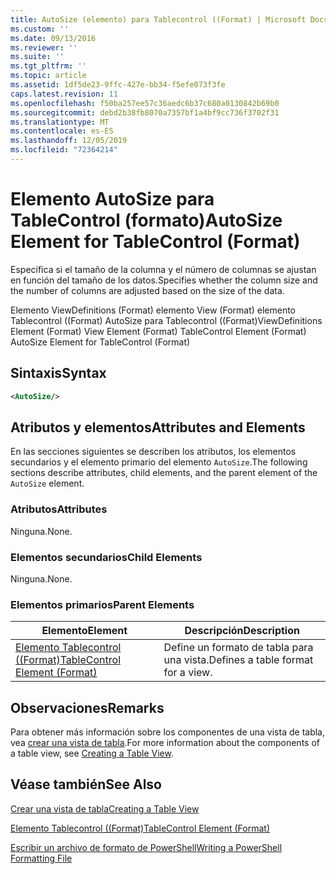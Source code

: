 ```yaml
---
title: AutoSize (elemento) para Tablecontrol ((Format) | Microsoft Docs
ms.custom: ''
ms.date: 09/13/2016
ms.reviewer: ''
ms.suite: ''
ms.tgt_pltfrm: ''
ms.topic: article
ms.assetid: 1df5de23-9ffc-427e-bb34-f5efe073f3fe
caps.latest.revision: 11
ms.openlocfilehash: f50ba257ee57c36aedc6b37c680a0130842b69b0
ms.sourcegitcommit: debd2b38fb8070a7357bf1a4bf9cc736f3702f31
ms.translationtype: MT
ms.contentlocale: es-ES
ms.lasthandoff: 12/05/2019
ms.locfileid: "72364214"
---
```

# <a name="autosize-element-for-tablecontrol-format"></a><span data-ttu-id="2fb19-102">Elemento AutoSize para TableControl (formato)</span><span class="sxs-lookup"><span data-stu-id="2fb19-102">AutoSize Element for TableControl (Format)</span></span>

<span data-ttu-id="2fb19-103">Especifica si el tamaño de la columna y el número de columnas se ajustan en función del tamaño de los datos.</span><span class="sxs-lookup"><span data-stu-id="2fb19-103">Specifies whether the column size and the number of columns are adjusted based on the size of the data.</span></span>

<span data-ttu-id="2fb19-104">Elemento ViewDefinitions (Format) elemento View (Format) elemento Tablecontrol ((Format) AutoSize para Tablecontrol ((Format)</span><span class="sxs-lookup"><span data-stu-id="2fb19-104">ViewDefinitions Element (Format) View Element (Format) TableControl Element (Format) AutoSize Element for TableControl (Format)</span></span>

## <a name="syntax"></a><span data-ttu-id="2fb19-105">Sintaxis</span><span class="sxs-lookup"><span data-stu-id="2fb19-105">Syntax</span></span>

```xml
<AutoSize/>
```

## <a name="attributes-and-elements"></a><span data-ttu-id="2fb19-106">Atributos y elementos</span><span class="sxs-lookup"><span data-stu-id="2fb19-106">Attributes and Elements</span></span>

<span data-ttu-id="2fb19-107">En las secciones siguientes se describen los atributos, los elementos secundarios y el elemento primario del elemento `AutoSize`.</span><span class="sxs-lookup"><span data-stu-id="2fb19-107">The following sections describe attributes, child elements, and the parent element of the `AutoSize` element.</span></span>

### <a name="attributes"></a><span data-ttu-id="2fb19-108">Atributos</span><span class="sxs-lookup"><span data-stu-id="2fb19-108">Attributes</span></span>

<span data-ttu-id="2fb19-109">Ninguna.</span><span class="sxs-lookup"><span data-stu-id="2fb19-109">None.</span></span>

### <a name="child-elements"></a><span data-ttu-id="2fb19-110">Elementos secundarios</span><span class="sxs-lookup"><span data-stu-id="2fb19-110">Child Elements</span></span>

<span data-ttu-id="2fb19-111">Ninguna.</span><span class="sxs-lookup"><span data-stu-id="2fb19-111">None.</span></span>

### <a name="parent-elements"></a><span data-ttu-id="2fb19-112">Elementos primarios</span><span class="sxs-lookup"><span data-stu-id="2fb19-112">Parent Elements</span></span>

|<span data-ttu-id="2fb19-113">Elemento</span><span class="sxs-lookup"><span data-stu-id="2fb19-113">Element</span></span>|<span data-ttu-id="2fb19-114">Descripción</span><span class="sxs-lookup"><span data-stu-id="2fb19-114">Description</span></span>|
|-------------|-----------------|
|[<span data-ttu-id="2fb19-115">Elemento Tablecontrol ((Format)</span><span class="sxs-lookup"><span data-stu-id="2fb19-115">TableControl Element (Format)</span></span>](./tablecontrol-element-format.md)|<span data-ttu-id="2fb19-116">Define un formato de tabla para una vista.</span><span class="sxs-lookup"><span data-stu-id="2fb19-116">Defines a table format for a view.</span></span>|

## <a name="remarks"></a><span data-ttu-id="2fb19-117">Observaciones</span><span class="sxs-lookup"><span data-stu-id="2fb19-117">Remarks</span></span>

<span data-ttu-id="2fb19-118">Para obtener más información sobre los componentes de una vista de tabla, vea [crear una vista de tabla](./creating-a-table-view.md).</span><span class="sxs-lookup"><span data-stu-id="2fb19-118">For more information about the components of a table view, see [Creating a Table View](./creating-a-table-view.md).</span></span>

## <a name="see-also"></a><span data-ttu-id="2fb19-119">Véase también</span><span class="sxs-lookup"><span data-stu-id="2fb19-119">See Also</span></span>

[<span data-ttu-id="2fb19-120">Crear una vista de tabla</span><span class="sxs-lookup"><span data-stu-id="2fb19-120">Creating a Table View</span></span>](./creating-a-table-view.md)

[<span data-ttu-id="2fb19-121">Elemento Tablecontrol ((Format)</span><span class="sxs-lookup"><span data-stu-id="2fb19-121">TableControl Element (Format)</span></span>](./tablecontrol-element-format.md)

[<span data-ttu-id="2fb19-122">Escribir un archivo de formato de PowerShell</span><span class="sxs-lookup"><span data-stu-id="2fb19-122">Writing a PowerShell Formatting File</span></span>](./writing-a-powershell-formatting-file.md)
